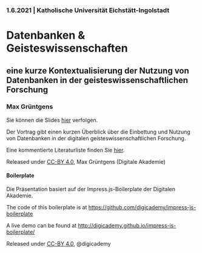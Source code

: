 ### 1.6.2021 | Katholische Universität Eichstätt-Ingolstadt

# Datenbanken & Geisteswissenschaften  

## eine kurze Kontextualisierung der Nutzung von Datenbanken in der geisteswissenschaftlichen Forschung

### Max Grüntgens

Sie können die Slides [hier](http://digicademy.github.io/2021-vortrag-datenbanken-eichstaett/) verfolgen.

Der Vortrag gibt einen kurzen Überblick über die Einbettung und Nutzung von Datenbanken in der digitalen geisteswissenschaftlichen Forschung.

Eine kommentierte Literaturliste finden Sie [hier](http://digicademy.github.io/2021-vortrag-datenbanken-eichstaett/lit.html).

Released under [CC-BY 4.0](https://creativecommons.org/licenses/by/4.0/), Max Grüntgens (Digitale Akademie)

#### Boilerplate

Die Präsentation basiert auf der Impress.js-Boilerplate der Digitalen Akademie.

The code of this boilerplate is at https://github.com/digicademy/impress-js-boilerplate

A live demo can be found at http://digicademy.github.io/impress-js-boilerplate/

Released under [CC-BY 4.0](https://creativecommons.org/licenses/by/4.0/), @digicademy
